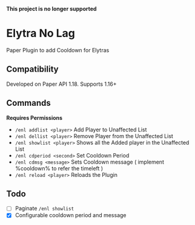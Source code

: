**This project is no longer supported**
# Elytra No Lag
Paper Plugin to add Cooldown for Elytras <Br>
  
## Compatibility
Developed on Paper API 1.18. Supports 1.16+

## Commands
**Requires Permissions**
- ```/enl addlist <player>``` Add Player to Unaffected List
- ```/enl dellist <player>``` Remove Player from the Unaffected List
- ```/enl showlist <player>``` Shows all the Added player in the Unaffected List
- ```/enl cdperiod <second>``` Set Cooldown Period
- ```/enl cdmsg <message>``` Sets Cooldown message ( implement %cooldown% to refer the timeleft )
- ```/enl reload <player>``` Reloads the Plugin

## Todo
- [ ] Paginate ```/enl showlist```
- [x] Configurable cooldown period and message
